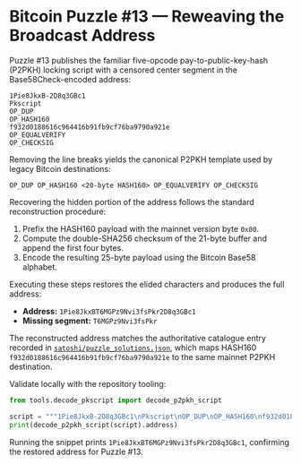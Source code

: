 # Bitcoin Puzzle #13 — Reweaving the Broadcast Address

Puzzle #13 publishes the familiar five-opcode pay-to-public-key-hash (P2PKH) locking script with a censored
center segment in the Base58Check-encoded address:

```
1Pie8JkxB-2D8q3GBc1
Pkscript
OP_DUP
OP_HASH160
f932d0188616c964416b91fb9cf76ba9790a921e
OP_EQUALVERIFY
OP_CHECKSIG
```

Removing the line breaks yields the canonical P2PKH template used by legacy Bitcoin destinations:

```
OP_DUP OP_HASH160 <20-byte HASH160> OP_EQUALVERIFY OP_CHECKSIG
```

Recovering the hidden portion of the address follows the standard reconstruction procedure:

1. Prefix the HASH160 payload with the mainnet version byte `0x00`.
2. Compute the double-SHA256 checksum of the 21-byte buffer and append the first four bytes.
3. Encode the resulting 25-byte payload using the Bitcoin Base58 alphabet.

Executing these steps restores the elided characters and produces the full address:

- **Address:** `1Pie8JkxBT6MGPz9Nvi3fsPkr2D8q3GBc1`
- **Missing segment:** `T6MGPz9Nvi3fsPkr`

The reconstructed address matches the authoritative catalogue entry recorded in
[`satoshi/puzzle_solutions.json`](../satoshi/puzzle_solutions.json), which maps HASH160
`f932d0188616c964416b91fb9cf76ba9790a921e` to the same mainnet P2PKH destination.

Validate locally with the repository tooling:

```python
from tools.decode_pkscript import decode_p2pkh_script

script = """1Pie8JkxB-2D8q3GBc1\nPkscript\nOP_DUP\nOP_HASH160\nf932d0188616c964416b91fb9cf76ba9790a921e\nOP_EQUALVERIFY\nOP_CHECKSIG\n"""
print(decode_p2pkh_script(script).address)
```

Running the snippet prints `1Pie8JkxBT6MGPz9Nvi3fsPkr2D8q3GBc1`, confirming the restored address for Puzzle #13.
